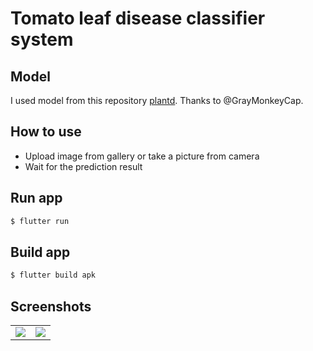 # Tomato leaf disease classifier system
## Model
I used model from this repository [plantd](https://github.com/GrayMonkeyCap/plantd). Thanks to @GrayMonkeyCap.

## How to use
- Upload image from gallery or take a picture from camera
- Wait for the prediction result

## 

## Run app
```bash
$ flutter run
```

## Build app
```bash
$ flutter build apk
```

## Screenshots
|  |  |
| --------- | --------- |
| ![](https://i.ibb.co/YXf79ys/upload.jpg) | ![](https://i.ibb.co/4JsnCrs/upload.jpg) |










